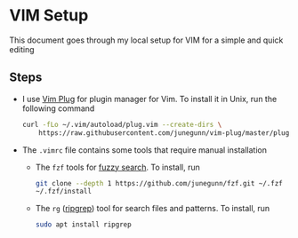 # VIM Setup

This document goes through my local setup for VIM for a simple and quick editing

## Steps
* I use [Vim Plug](https://github.com/junegunn/vim-plug) for plugin manager for Vim. To install it in Unix, run the following command

	```zsh
	curl -fLo ~/.vim/autoload/plug.vim --create-dirs \
	    https://raw.githubusercontent.com/junegunn/vim-plug/master/plug.vim
	```

* The `.vimrc` file contains some tools that require manual installation
	* The `fzf` tools for [fuzzy search](https://github.com/junegunn/fzf). To install, run

		```zsh
		git clone --depth 1 https://github.com/junegunn/fzf.git ~/.fzf
		~/.fzf/install
		```
	* The `rg` ([ripgrep](https://github.com/BurntSushi/ripgrep)) tool for search files and patterns. To install, run

		```zsh
		sudo apt install ripgrep
		```


